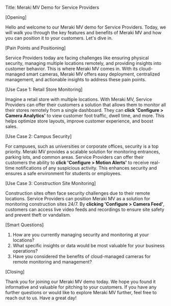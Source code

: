 Title: Meraki MV Demo for Service Providers

[Opening]

Hello and welcome to our Meraki MV demo for Service Providers. Today, we will walk you through the key features and benefits of Meraki MV and how you can position it to your customers. Let's dive in.

[Pain Points and Positioning]

Service Providers today are facing challenges like ensuring physical security, managing multiple locations remotely, and providing insights into customer behavior. This is where Meraki MV comes in. With its cloud-managed smart cameras, Meraki MV offers easy deployment, centralized management, and actionable insights to address these pain points.

[Use Case 1: Retail Store Monitoring]

Imagine a retail store with multiple locations. With Meraki MV, Service Providers can offer their customers a solution that allows them to monitor all their stores remotely from a single dashboard. They can **click 'Configure > Camera Analytics'** to view customer foot traffic, dwell time, and more. This helps optimize store layouts, improve customer experience, and boost sales.

[Use Case 2: Campus Security]

For campuses, such as universities or corporate offices, security is a top priority. Meraki MV provides a scalable solution for monitoring entrances, parking lots, and common areas. Service Providers can offer their customers the ability to **click 'Configure > Motion Alerts'** to receive real-time notifications of any suspicious activity. This enhances security and ensures a safe environment for students or employees.

[Use Case 3: Construction Site Monitoring]

Construction sites often face security challenges due to their remote locations. Service Providers can position Meraki MV as a solution for monitoring construction sites 24/7. By **clicking 'Configure > Camera Feed'**, customers can access live video feeds and recordings to ensure site safety and prevent theft or vandalism.

[Smart Questions]

1. How are you currently managing security and monitoring at your locations?
2. What specific insights or data would be most valuable for your business operations?
3. Have you considered the benefits of cloud-managed cameras for remote monitoring and management?

[Closing]

Thank you for joining our Meraki MV demo today. We hope you found it informative and valuable for pitching to your customers. If you have any further questions or would like to explore Meraki MV further, feel free to reach out to us. Have a great day!